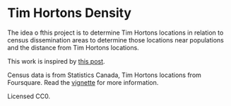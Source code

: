 # Tim Hortons Density

The idea o fthis project is to determine Tim Hortons locations in relation to census dissemination areas to determine those locations near populations and the distance from Tim Hortons locations.

This work is inspired by [this post](http://www.ifweassume.com/2012/10/the-united-states-of-starbucks.html).

Census data is from Statistics Canada, Tim Hortons locations from Foursquare. Read the [vignette](https://rmflight.github.io/timmysDensity) for more information.

Licensed CC0.
